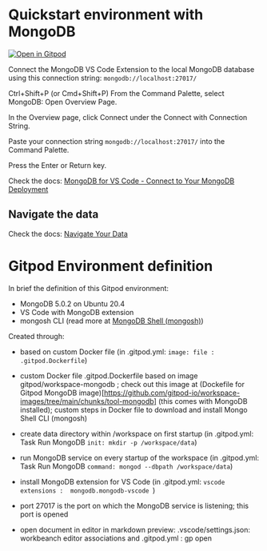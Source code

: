 # Quickstart environment with MongoDB

[![Open in Gitpod](https://gitpod.io/button/open-in-gitpod.svg)](https://gitpod.io/#https://github.com/lucasjellema/introduction-mongodb)


Connect the MongoDB VS Code Extension to the local MongoDB database using this connection string: `mongodb://localhost:27017/`

Ctrl+Shift+P (or Cmd+Shift+P)
From the Command Palette, select MongoDB: Open Overview Page.

In the Overview page, click Connect under the Connect with Connection String.

Paste your connection string  `mongodb://localhost:27017/` into the Command Palette.

Press the Enter or Return key.

Check the docs: [MongoDB for VS Code - Connect to Your MongoDB Deployment](https://www.mongodb.com/docs/mongodb-vscode/connect/)

## Navigate the data

Check the docs: [Navigate Your Data](https://www.mongodb.com/docs/mongodb-vscode/databases-collections/)

# Gitpod Environment definition
In brief the definition of this Gitpod environment:

* MongoDB 5.0.2 on Ubuntu 20.4
* VS Code with MongoDB extension
* mongosh CLI (read more at [MongoDB Shell (mongosh)](https://www.mongodb.com/docs/mongodb-shell/))

Created through:
* based on custom Docker file (in .gitpod.yml: `image: file : .gitpod.Dockerfile`)
* custom Docker file .gitpod.Dockerfile based on image gitpod/workspace-mongodb ; check out this image at (Dockefile for Gitpod MongoDB image)[https://github.com/gitpod-io/workspace-images/tree/main/chunks/tool-mongodb] (this comes with MongoDB installed); custom steps in Docker file to download and install Mongo Shell CLI (mongosh)
* create data directory within /workspace on first startup (in .gitpod.yml: Task Run MongoDB `init: mkdir -p /workspace/data`) 
* run MongoDB service on every startup of the workspace (in .gitpod.yml: Task Run MongoDB `command: mongod --dbpath /workspace/data`)
* install MongoDB extension for VS Code (in .gitpod.yml: `vscode extensions :  mongodb.mongodb-vscode `)
* port 27017 is the port on which the MongoDB service is listening; this port is opened

* open document in editor in markdown preview: .vscode/settings.json: workbeanch editor associations and .gitpod.yml : gp open <document>